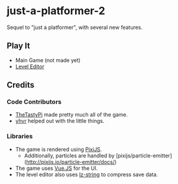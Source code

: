 # just-a-platformer-2

Sequel to "just a platformer", with several new features.

## Play It

- Main Game (not made yet)
- [Level Editor](https://thetastypi.github.io/just-a-platformer-2/editor/index.html)

## Credits

### Code Contributors

- [TheTastyPi](https://thetastypi.github.io/) made pretty much all of the game.
- [yhvr](https://yhvr.me/) helped out with the little things.

### Libraries

- The game is rendered using [PixiJS](https://pixijs.com/).
    - Additionally, particles are handled by [pixijs/particle-emitter] (http://pixijs.io/particle-emitter/docs/)
- The game uses [Vue.JS](https://vuejs.org/) for the UI.
- The level editor also uses [lz-string](https://github.com/pieroxy/lz-string/) to compress save data.
